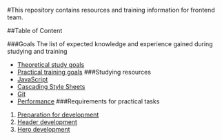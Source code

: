 #This repository contains resources and training information for frontend team.

##Table of Content

###Goals
The list of expected knowledge and experience gained during studying and training
 - [Theoretical study goals](goals/theoretical.md)
 - [Practical training goals](goals/practical.md)
###Studying resources
 - [JavaScript](theory/javascript.md)
 - [Cascading Style Sheets](theory/css.md)
 - [Git](theory/git.md)
 - [Performance](theory/performance.md)
###Requirements for practical tasks
 1. [Preparation for development](requirements/00-preparation.md)
 1. [Header development](requirements/01-header.md)
 1. [Hero development](requirements/02-hero.md)

